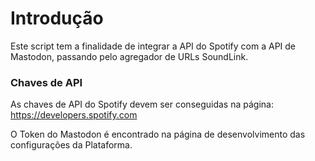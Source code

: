 # Introdução

Este script tem a finalidade de integrar a API do Spotify com a API de Mastodon, passando pelo agregador de URLs SoundLink.

### Chaves de API

As chaves de API do Spotify devem ser conseguidas na página: https://developers.spotify.com

O Token do Mastodon é encontrado na página de desenvolvimento das configurações da Plataforma.

